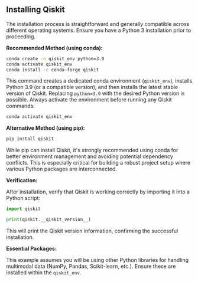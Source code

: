 ## Installing Qiskit

The installation process is straightforward and generally compatible across different operating systems.  Ensure you have a Python 3 installation prior to proceeding.

**Recommended Method (using conda):**

```bash
conda create -n qiskit_env python=3.9
conda activate qiskit_env
conda install -c conda-forge qiskit
```

This command creates a dedicated conda environment (`qiskit_env`), installs Python 3.9 (or a compatible version), and then installs the latest stable version of Qiskit.  Replacing `python=3.9` with the desired Python version is possible.  Always activate the environment before running any Qiskit commands:

```bash
conda activate qiskit_env
```

**Alternative Method (using pip):**

```bash
pip install qiskit
```

While pip can install Qiskit, it's strongly recommended using conda for better environment management and avoiding potential dependency conflicts.  This is especially critical for building a robust project setup where various Python packages are interconnected.

**Verification:**

After installation, verify that Qiskit is working correctly by importing it into a Python script:

```python
import qiskit

print(qiskit.__qiskit_version__)
```

This will print the Qiskit version information, confirming the successful installation.

**Essential Packages:**

This example assumes you will be using other Python libraries for handling multimodal data (NumPy, Pandas, Scikit-learn, etc.). Ensure these are installed within the `qiskit_env`.

